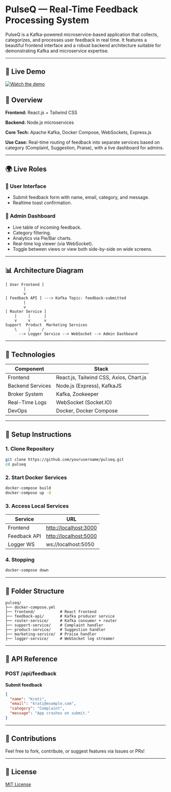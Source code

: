# PulseQ — Real-Time Feedback Processing System

PulseQ is a Kafka-powered microservice-based application that collects, categorizes, and processes user feedback in real time. It features a beautiful frontend interface and a robust backend architecture suitable for demonstrating Kafka and microservice expertise.

---

## 🎥 Live Demo

[![Watch the demo](https://cdn.loom.com/sessions/thumbnails/29f471a2f5cc49c3b7ba3500a7450c5f-cd0176f6e0fd7ee4-full-play.gif)](https://www.loom.com/share/29f471a2f5cc49c3b7ba3500a7450c5f?t=99&sid=10182ef9-bd74-425a-99cc-c2b184bae929)

## 👋 Overview

**Frontend:** React.js + Tailwind CSS

**Backend:** Node.js microservices

**Core Tech:** Apache Kafka, Docker Compose, WebSockets, Express.js

**Use Case:** Real-time routing of feedback into separate services based on category (Complaint, Suggestion, Praise), with a live dashboard for admins.

---

## 🌍 Live Roles

### 👤 User Interface

* Submit feedback form with name, email, category, and message.
* Realtime toast confirmation.

### 💼 Admin Dashboard

* Live table of incoming feedback.
* Category filtering.
* Analytics via Pie/Bar charts.
* Real-time log viewer (via WebSocket).
* Toggle between views or view both side-by-side on wide screens.

---

## 📊 Architecture Diagram

```text
[ User Frontend ]
        |
        v
[ Feedback API ] ---> Kafka Topic: feedback-submitted
        |
        v
[ Router Service ]
    |     |      |
    v     v      v
Support  Product  Marketing Services
    \     |     /
      --> Logger Service --> WebSocket --> Admin Dashboard
```

---

## 🚀 Technologies

| Component        | Stack                                   |
| ---------------- | --------------------------------------- |
| Frontend         | React.js, Tailwind CSS, Axios, Chart.js |
| Backend Services | Node.js (Express), KafkaJS              |
| Broker System    | Kafka, Zookeeper                        |
| Real-Time Logs   | WebSocket (Socket.IO)                   |
| DevOps           | Docker, Docker Compose                  |

---

## 🔧 Setup Instructions

### 1. Clone Repository

```bash
git clone https://github.com/yourusername/pulseq.git
cd pulseq
```

### 2. Start Docker Services

```bash
docker-compose build
docker-compose up -d
```

### 3. Access Local Services

| Service      | URL                                            |
| ------------ | ---------------------------------------------- |
| Frontend     | [http://localhost:3000](http://localhost:3000) |
| Feedback API | [http://localhost:5000](http://localhost:5000) |
| Logger WS    | ws\://localhost:5050                           |

### 4. Stopping

```bash
docker-compose down
```

---

## 🛀 Folder Structure

```
pulseq/
├── docker-compose.yml
├── frontend/           # React frontend
├── feedback-api/       # Kafka producer service
├── router-service/     # Kafka consumer + router
├── support-service/    # Complaint handler
├── product-service/    # Suggestion handler
├── marketing-service/  # Praise handler
├── logger-service/     # WebSocket log streamer
```

---

## 📄 API Reference

### POST /api/feedback

**Submit feedback**

```json
{
  "name": "Krati",
  "email": "krati@example.com",
  "category": "Complaint",
  "message": "App crashes on submit."
}
```

---



## 📢 Contributions

Feel free to fork, contribute, or suggest features via Issues or PRs!

---

## 🚗 License

[MIT License](LICENSE)
